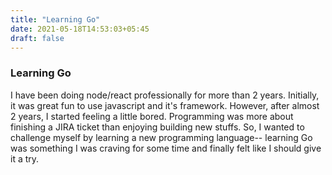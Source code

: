```yaml
---
title: "Learning Go"
date: 2021-05-18T14:53:03+05:45
draft: false
---
```


### Learning Go
I have been doing node/react professionally for more than 2 years. Initially, it was great fun to use javascript and it's framework. However, after almost 2 years, I started feeling a little bored. Programming was more about finishing a JIRA ticket than enjoying building new stuffs. So, I wanted to challenge myself by learning a new programming language-- learning Go was something I was craving for some time and finally felt like I should give it a try.


